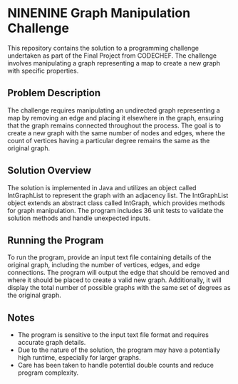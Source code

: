 # NINENINE Graph Manipulation Challenge

This repository contains the solution to a programming challenge undertaken as part of the Final Project from CODECHEF. The challenge involves manipulating a graph representing a map to create a new graph with specific properties.

## Problem Description

The challenge requires manipulating an undirected graph representing a map by removing an edge and placing it elsewhere in the graph, ensuring that the graph remains connected throughout the process. The goal is to create a new graph with the same number of nodes and edges, where the count of vertices having a particular degree remains the same as the original graph.

## Solution Overview

The solution is implemented in Java and utilizes an object called IntGraphList to represent the graph with an adjacency list. The IntGraphList object extends an abstract class called IntGraph, which provides methods for graph manipulation. The program includes 36 unit tests to validate the solution methods and handle unexpected inputs.

## Running the Program

To run the program, provide an input text file containing details of the original graph, including the number of vertices, edges, and edge connections. The program will output the edge that should be removed and where it should be placed to create a valid new graph. Additionally, it will display the total number of possible graphs with the same set of degrees as the original graph.

## Notes

- The program is sensitive to the input text file format and requires accurate graph details.
- Due to the nature of the solution, the program may have a potentially high runtime, especially for larger graphs.
- Care has been taken to handle potential double counts and reduce program complexity.
